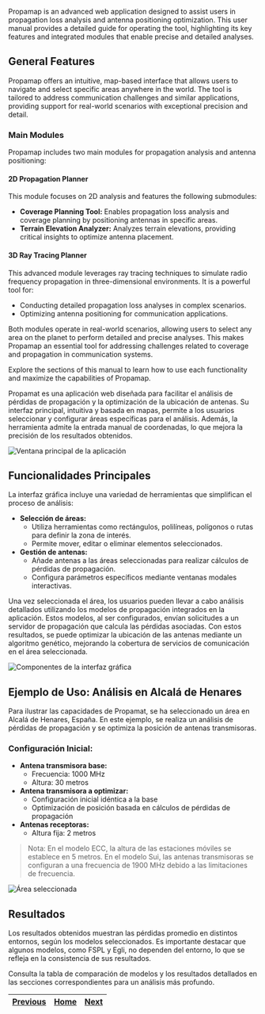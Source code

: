 
Propamap is an advanced web application designed to assist users in propagation loss analysis and antenna positioning optimization. This user manual provides a detailed guide for operating the tool, highlighting its key features and integrated modules that enable precise and detailed analyses.

## General Features

Propamap offers an intuitive, map-based interface that allows users to navigate and select specific areas anywhere in the world. The tool is tailored to address communication challenges and similar applications, providing support for real-world scenarios with exceptional precision and detail.

### Main Modules

Propamap includes two main modules for propagation analysis and antenna positioning:

#### **2D Propagation Planner**

This module focuses on 2D analysis and features the following submodules:

- **Coverage Planning Tool:** Enables propagation loss analysis and coverage planning by positioning antennas in specific areas.
- **Terrain Elevation Analyzer:** Analyzes terrain elevations, providing critical insights to optimize antenna placement.

#### **3D Ray Tracing Planner**

This advanced module leverages ray tracing techniques to simulate radio frequency propagation in three-dimensional environments. It is a powerful tool for:

- Conducting detailed propagation loss analyses in complex scenarios.
- Optimizing antenna positioning for communication applications.

Both modules operate in real-world scenarios, allowing users to select any area on the planet to perform detailed and precise analyses. This makes Propamap an essential tool for addressing challenges related to coverage and propagation in communication systems.

Explore the sections of this manual to learn how to use each functionality and maximize the capabilities of Propamap.

























Propamat es una aplicación web diseñada para facilitar el análisis de pérdidas de propagación y la optimización de la ubicación de antenas. Su interfaz principal, intuitiva y basada en mapas, permite a los usuarios seleccionar y configurar áreas específicas para el análisis. Además, la herramienta admite la entrada manual de coordenadas, lo que mejora la precisión de los resultados obtenidos.

![Ventana principal de la aplicación](graphics/main_application_window.png)

## Funcionalidades Principales

La interfaz gráfica incluye una variedad de herramientas que simplifican el proceso de análisis:

- **Selección de áreas:**
  - Utiliza herramientas como rectángulos, polilíneas, polígonos o rutas para definir la zona de interés.
  - Permite mover, editar o eliminar elementos seleccionados.
- **Gestión de antenas:**
  - Añade antenas a las áreas seleccionadas para realizar cálculos de pérdidas de propagación.
  - Configura parámetros específicos mediante ventanas modales interactivas.

Una vez seleccionada el área, los usuarios pueden llevar a cabo análisis detallados utilizando los modelos de propagación integrados en la aplicación. Estos modelos, al ser configurados, envían solicitudes a un servidor de propagación que calcula las pérdidas asociadas. Con estos resultados, se puede optimizar la ubicación de las antenas mediante un algoritmo genético, mejorando la cobertura de servicios de comunicación en el área seleccionada.

![Componentes de la interfaz gráfica](graphics/main_application_window_component.png)

## Ejemplo de Uso: Análisis en Alcalá de Henares

Para ilustrar las capacidades de Propamat, se ha seleccionado un área en Alcalá de Henares, España. En este ejemplo, se realiza un análisis de pérdidas de propagación y se optimiza la posición de antenas transmisoras. 

### Configuración Inicial:
- **Antena transmisora base:**
  - Frecuencia: 1000 MHz
  - Altura: 30 metros
- **Antena transmisora a optimizar:**
  - Configuración inicial idéntica a la base
  - Optimización de posición basada en cálculos de pérdidas de propagación
- **Antenas receptoras:**
  - Altura fija: 2 metros

> Nota: En el modelo ECC, la altura de las estaciones móviles se establece en 5 metros. En el modelo Sui, las antenas transmisoras se configuran a una frecuencia de 1900 MHz debido a las limitaciones de frecuencia.

![Área seleccionada](graphics/selected_area_3.png)

## Resultados

Los resultados obtenidos muestran las pérdidas promedio en distintos entornos, según los modelos seleccionados. Es importante destacar que algunos modelos, como FSPL y Egli, no dependen del entorno, lo que se refleja en la consistencia de sus resultados.

Consulta la tabla de comparación de modelos y los resultados detallados en las secciones correspondientes para un análisis más profundo.


| [Previous](#prev) | [Home](#home)     | [Next](#next) |
|-------------------|:-----------------:|--------------:|

